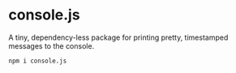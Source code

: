 # console.js

A tiny, dependency-less package for printing pretty, timestamped messages to the console.

```terminal
npm i console.js
```
